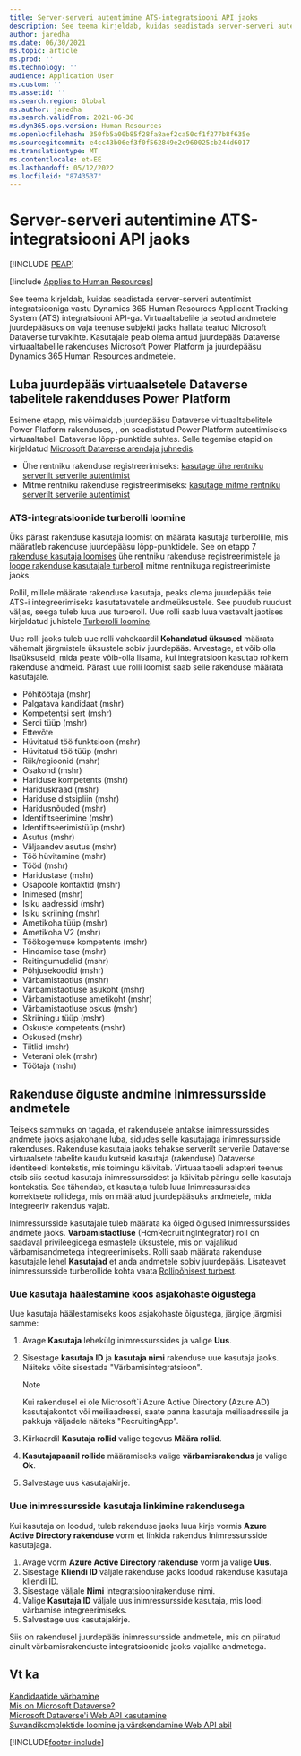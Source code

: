 ```yaml
---
title: Server-serveri autentimine ATS-integratsiooni API jaoks
description: See teema kirjeldab, kuidas seadistada server-serveri autentimist integratsioonide jaoks Dynamics 365 Human Resources Applicant Tracking System (ATS) integratsiooni API-ga.
author: jaredha
ms.date: 06/30/2021
ms.topic: article
ms.prod: ''
ms.technology: ''
audience: Application User
ms.custom: ''
ms.assetid: ''
ms.search.region: Global
ms.author: jaredha
ms.search.validFrom: 2021-06-30
ms.dyn365.ops.version: Human Resources
ms.openlocfilehash: 350fb5a00b85f28fa8aef2ca50cf1f277b8f635e
ms.sourcegitcommit: e4cc43b06ef3f0f562849e2c960025cb244d6017
ms.translationtype: MT
ms.contentlocale: et-EE
ms.lasthandoff: 05/12/2022
ms.locfileid: "8743537"
---
```

# <a name="server-to-server-authentication-for-the-ats-integration-api"></a>Server-serveri autentimine ATS-integratsiooni API jaoks


[!INCLUDE [PEAP](../includes/peap-1.md)]

[!include [Applies to Human Resources](../includes/applies-to-hr.md)]

See teema kirjeldab, kuidas seadistada server-serveri autentimist integratsiooniga vastu Dynamics 365 Human Resources Applicant Tracking System (ATS) integratsiooni API-ga. Virtuaaltabelile ja seotud andmetele juurdepääsuks on vaja teenuse subjekti jaoks hallata teatud Microsoft Dataverse turvakihte. Kasutajale peab olema antud juurdepääs Dataverse virtuaaltabelile rakenduses Microsoft Power Platform ja juurdepääsu Dynamics 365 Human Resources andmetele.

## <a name="enable-access-to-dataverse-virtual-tables-in-power-platform"></a>Luba juurdepääs virtuaalsetele Dataverse tabelitele rakendduses Power Platform

Esimene etapp, mis võimaldab juurdepääsu Dataverse virtuaaltabelitele Power Platform rakenduses, , on seadistatud Power Platform autentimiseks virtuaaltabeli Dataverse lõpp-punktide suhtes. Selle tegemise etapid on kirjeldatud [Microsoft Dataverse arendaja juhnedis](/powerapps/developer/data-platform).

  - Ühe rentniku rakenduse registreerimiseks: [kasutage ühe rentniku serverilt serverile autentimist](/powerapps/developer/data-platform/use-single-tenant-server-server-authentication)
  - Mitme rentniku rakenduse registreerimiseks: [kasutage mitme rentniku serverilt serverile autentimist](/powerapps/developer/data-platform/use-multi-tenant-server-server-authentication)

### <a name="creating-a-security-role-for-ats-integrations"></a>ATS-integratsioonide turberolli loomine

Üks pärast rakenduse kasutaja loomist on määrata kasutaja turberollile, mis määratleb rakenduse juurdepääsu lõpp-punktidele. See on etapp 7 [rakenduse kasutaja loomises](/powerapps/developer/data-platform/use-single-tenant-server-server-authentication#application-user-creation) ühe rentniku rakenduse registreerimistele ja [looge rakenduse kasutajale turberoll](/powerapps/developer/data-platform/use-multi-tenant-server-server-authentication#create-a-security-role-for-the-application-user) mitme rentnikuga registreerimiste jaoks. 

Rollil, millele määrate rakenduse kasutaja, peaks olema juurdepääs teie ATS-i integreerimiseks kasutatavatele andmeüksustele. See puudub ruudust väljas, seega tuleb luua uus turberoll. Uue rolli saab luua vastavalt jaotises kirjeldatud juhistele [Turberolli loomine](/power-platform/admin/create-edit-security-role#create-a-security-role).

Uue rolli jaoks tuleb uue rolli vahekaardil **Kohandatud üksused** määrata vähemalt järgmistele üksustele sobiv juurdepääs. Arvestage, et võib olla lisaüksuseid, mida peate võib-olla lisama, kui integratsioon kasutab rohkem rakenduse andmeid. Pärast uue rolli loomist saab selle rakenduse määrata kasutajale.

  - Põhitöötaja (mshr)
  - Palgatava kandidaat (mshr)
  - Kompetentsi sert (mshr)
  - Serdi tüüp (mshr)
  - Ettevõte
  - Hüvitatud töö funktsioon (mshr)
  - Hüvitatud töö tüüp (mshr)
  - Riik/regioonid (mshr)
  - Osakond (mshr)
  - Hariduse kompetents (mshr)
  - Hariduskraad (mshr)
  - Hariduse distsipliin (mshr)
  - Haridusnõuded (mshr)
  - Identifitseerimine (mshr)
  - Identifitseerimistüüp (mshr)
  - Asutus (mshr)
  - Väljaandev asutus (mshr)
  - Töö hüvitamine (mshr)
  - Tööd (mshr)
  - Haridustase (mshr)
  - Osapoole kontaktid (mshr)
  - Inimesed (mshr)
  - Isiku aadressid (mshr)
  - Isiku skriining (mshr)
  - Ametikoha tüüp (mshr)
  - Ametikoha V2 (mshr)
  - Töökogemuse kompetents (mshr)
  - Hindamise tase (mshr)
  - Reitingumudelid (mshr)
  - Põhjusekoodid (mshr)
  - Värbamistaotlus (mshr)
  - Värbamistaotluse asukoht (mshr)
  - Värbamistaotluse ametikoht (mshr)
  - Värbamistaotluse oskus (mshr)
  - Skriiningu tüüp (mshr)
  - Oskuste kompetents (mshr)
  - Oskused (mshr)
  - Tiitlid (mshr)
  - Veterani olek (mshr)
  - Töötaja (mshr)

## <a name="granting-application-permissions-to-human-resources-data"></a>Rakenduse õiguste andmine inimressursside andmetele

Teiseks sammuks on tagada, et rakendusele antakse inimressurssides andmete jaoks asjakohane luba, sidudes selle kasutajaga inimressursside rakenduses. Rakenduse kasutaja jaoks tehakse serverilt serverile Dataverse virtuaalsete tabelite kaudu kutseid kasutaja (rakenduse) Dataverse identiteedi kontekstis, mis toimingu käivitab. Virtuaaltabeli adapteri teenus otsib siis seotud kasutaja inimressurssidest ja käivitab päringu selle kasutaja kontekstis. See tähendab, et kasutaja tuleb luua Inimressurssides korrektsete rollidega, mis on määratud juurdepääsuks andmetele, mida integreeriv rakendus vajab.

Inimressursside kasutajale tuleb määrata ka õiged õigused Inimressurssides andmete jaoks. **Värbamistaotluse** (HcmRecruitingIntegrator) roll on saadaval privileegidega esmastele üksustele, mis on vajalikud värbamisandmetega integreerimiseks. Rolli saab määrata rakenduse kasutajale lehel **Kasutajad** et anda andmetele sobiv juurdepääs. Lisateavet inimressursside turberollide kohta vaata [Rollipõhisest turbest](/dynamics365/fin-ops-core/dev-itpro/sysadmin/role-based-security).

### <a name="set-up-the-new-user-with-appropriate-permissions"></a>Uue kasutaja häälestamine koos asjakohaste õigustega

Uue kasutaja häälestamiseks koos asjakohaste õigustega, järgige järgmisi samme:

  1. Avage **Kasutaja** lehekülg inimressurssides ja valige **Uus**.
  2. Sisestage **kasutaja ID** ja **kasutaja nimi** rakenduse uue kasutaja jaoks. Näiteks võite sisestada "Värbamisintegratsioon".

      > [!NOTE]
      > Kui rakendusel ei ole Microsoft`i Azure Active Directory (Azure AD) kasutajakontot või meiliaadressi, saate panna kasutaja meiliaadressile ja pakkuja väljadele näiteks "RecruitingApp".

  3. Kiirkaardil **Kasutaja rollid** valige tegevus **Määra rollid**.
  4. **Kasutajapaanil rollide** määramiseks valige **värbamisrakendus** ja valige **Ok**.
  5. Salvestage uus kasutajakirje.

### <a name="link-the-new-human-resources-user-to-the-application"></a>Uue inimressursside kasutaja linkimine rakendusega

Kui kasutaja on loodud, tuleb rakenduse jaoks luua kirje vormis **Azure Active Directory rakenduse** vorm et linkida rakendus Inimressursside kasutajaga.

  1. Avage vorm **Azure Active Directory rakenduse** vorm ja valige **Uus**.
  2. Sisestage **Kliendi ID** väljale rakenduse jaoks loodud rakenduse kasutaja kliendi ID.
  3. Sisestage väljale **Nimi** integratsioonirakenduse nimi.
  4. Valige **Kasutaja ID** väljale uus inimressursside kasutaja, mis loodi värbamise integreerimiseks.
  5. Salvestage uus kasutajakirje.

Siis on rakendusel juurdepääs inimressursside andmetele, mis on piiratud ainult värbamisrakenduste integratsioonide jaoks vajalike andmetega.

## <a name="see-also"></a>Vt ka

[Kandidaatide värbamine](hr-personnel-recruit.md)<br>
[Mis on Microsoft Dataverse?](/powerapps/maker/data-platform/data-platform-intro)<br>
[Microsoft Dataverse'i Web API kasutamine](/powerapps/developer/data-platform/webapi/overview)<br>
[Suvandikomplektide loomine ja värskendamine Web API abil](/powerapps/developer/data-platform/webapi/create-update-optionsets)<br>

[!INCLUDE[footer-include](../includes/footer-banner.md)]
